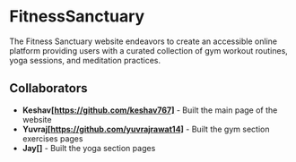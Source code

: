 # FitnessSanctuary
The Fitness Sanctuary website endeavors to create an accessible online platform providing users with  a curated collection of gym workout routines, yoga sessions, and meditation practices.

## Collaborators

- **Keshav[https://github.com/keshav767]** - Built the main page of the website
- **Yuvraj[https://github.com/yuvrajrawat14]** - Built the gym section exercises pages
- **Jay[]** - Built the yoga section pages

